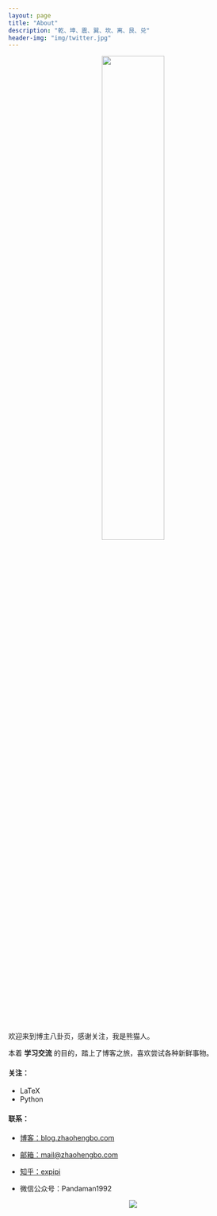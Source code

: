 ```yaml
---
layout: page
title: "About"
description: "乾、坤、震、巽、坎、离、艮、兑"
header-img: "img/twitter.jpg"
---
```



<center>
    <p><img src="http://7xrrbc.com1.z0.glb.clouddn.com/cnfeat.jpg" align="center" width="50%"></p>
</center>

欢迎来到博主八卦页，感谢关注，我是熊猫人。


本着 **学习交流** 的目的，踏上了博客之旅，喜欢尝试各种新鲜事物。


#### 关注：

- LaTeX
- Python

#### 联系：

- [博客：blog.zhaohengbo.com](blog.zhaohengbo.com)

- [邮箱：mail@zhaohengbo.com](mail@zhaohengbo.com)

- [知乎：expipi](https://www.zhihu.com/people/expipi)

- 微信公众号：Pandaman1992


<center>
    <p><img src="http://7xrrbc.com1.z0.glb.clouddn.com/code2.jpg" align="center"></p>
</center>






